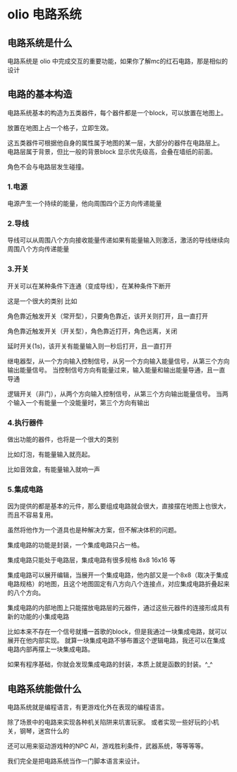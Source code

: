 # olio 电路系统

## 电路系统是什么

电路系统是 olio 中完成交互的重要功能，如果你了解mc的红石电路，那是相似的设计

## 电路的基本构造

电路系统基本的构造为五类器件，每个器件都是一个block，可以放置在地图上。

放置在地图上占一个格子，立即生效。

这五类器件可根据他自身的属性属于地图的某一层，大部分的器件在电路层上。
电路层属于背景，但比一般的背景block 显示优先级高，会叠在墙纸的前面。

角色不会与电路层发生碰撞。

### 1.电源

电源产生一个持续的能量，他向周围四个正方向传递能量

### 2.导线

导线可以从周围八个方向接收能量传递如果有能量输入则激活，激活的导线继续向周围八个方向传递能量

### 3.开关

开关可以在某种条件下连通（变成导线），在某种条件下断开

这是一个很大的类别
比如 

角色靠近触发开关（常开型），只要角色靠近，该开关则打开，且一直打开

角色靠近触发开关（开关型），角色靠近打开，角色远离，关闭

延时开关(1s)，该开关有能量输入则一秒后打开，且一直打开

继电器型，从一个方向输入控制信号，从另一个方向输入能量信号，从第三个方向输出能量信号。
当控制信号方向有能量过来，输入能量和输出能量导通，且一直导通

逻辑开关（非门），从两个方向输入控制信号，从第三个方向输出能量信号。
当两个输入一个有能量一个没能量时，第三个方向有输出

### 4.执行器件

做出功能的器件，也将是一个很大的类别

比如灯泡，有能量输入就亮起。

比如音效盒，有能量输入就响一声

### 5.集成电路

因为提供的都是基本的元件，那么要组成电路就会很大，直接摆在地图上也很大，而且不容易复用。

虽然将他作为一个道具也是种解决方案，但不解决体积的问题。

集成电路的功能是封装，一个集成电路只占一格。

集成电路只能处于电路层，集成电路有很多规格 8x8 16x16 等

集成电路可以展开编辑，当展开一个集成电路，他内部又是一个8x8（取决于集成电路规格）的地图，且这个地图固定有八方向八个连接点，对应集成电路折叠起来的八个方向。

集成电路的内部地图上只能摆放电路层的元器件，通过这些元器件的连接形成具有新的功能的小集成电路

比如本来不存在一个信号就播一首歌的block，但是我通过一块集成电路，就可以展开在他内部实现。
就算一块集成电路不够布置这个逻辑电路，我还可以在集成电路内部再摆上一块集成电路。

如果有程序基础，你就会发现集成电路的封装，本质上就是函数的封装。^_^

## 电路系统能做什么

电路系统就是编程语言，有更游戏化外在表现的编程语言。

除了场景中的电路来实现各种机关陷阱来坑害玩家。
或者实现一些好玩的小机关，钢琴，迷宫什么的

还可以用来驱动游戏种的NPC AI，游戏胜利条件，武器系统，等等等等。

我们完全是把电路系统当作一门脚本语言来设计。
